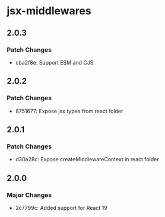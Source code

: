 # jsx-middlewares

## 2.0.3

### Patch Changes

- cba2f8e: Support ESM and CJS

## 2.0.2

### Patch Changes

- 8751677: Expose jsx types from react folder

## 2.0.1

### Patch Changes

- d30a28c: Expose createMiddlewareContext in react folder

## 2.0.0

### Major Changes

- 2c7799c: Added support for React 19
